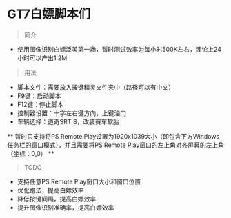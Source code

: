 # GT7白嫖脚本们

> 简介

- 使用图像识别白嫖泛美第一场，暂时测试效率为每小时500K左右，理论上24小时可以产出1.2M

> 用法

- 脚本文件：需要放入按键精灵文件夹中（路径可以有中文）
- F9键：启动脚本
- F12键：停止脚本
- 控制器设置：十字左右键方向，上键油门
- 车辆选择：道奇SRT S，改装赛车软胎

** 暂时只支持将PS Remote Play设置为1920x1039大小（即包含下方Windows任务栏的窗口模式），并且需要将PS Remote Play窗口的左上角对齐屏幕的左上角（坐标：0,0） **

> TODO

- 支持任意PS Remote Play窗口大小和窗口位置
- 优化跑法，提高白嫖效率
- 降低按键间隔，提高白嫖效率
- 提升图像识别准确率，提高白嫖效率
